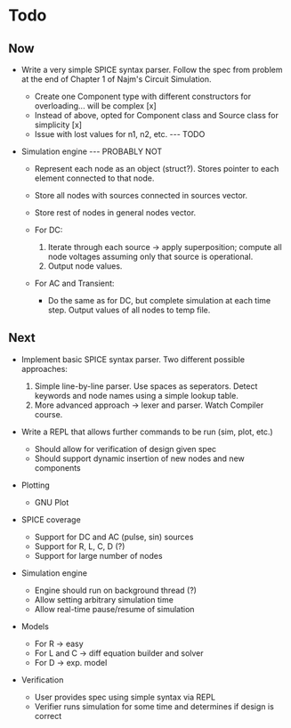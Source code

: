 # Todo

## Now

* Write a very simple SPICE syntax parser. Follow the spec from problem at the end of Chapter 1 of Najm's Circuit Simulation.
    * Create one Component type with different constructors for overloading... will be complex [x]
    * Instead of above, opted for Component class and Source class for simplicity [x]
    * Issue with lost values for n1, n2, etc. --- TODO

* Simulation engine --- PROBABLY NOT
    * Represent each node as an object (struct?). Stores pointer to each element connected to that node.
    * Store all nodes with sources connected in sources vector.
    * Store rest of nodes in general nodes vector.

    * For DC:
        1. Iterate through each source -> apply superposition; compute all node voltages assuming only
           that source is operational.
        2. Output node values.

    * For AC and Transient:
        * Do the same as for DC, but complete simulation at each time step. Output values of all nodes
          to temp file.


## Next

* Implement basic SPICE syntax parser. Two different possible approaches:
    1. Simple line-by-line parser. Use spaces as seperators. Detect keywords and node names using a simple lookup table.
    2. More advanced approach -> lexer and parser. Watch Compiler course.

* Write a REPL that allows further commands to be run (sim, plot, etc.)
    * Should allow for verification of design given spec
    * Should support dynamic insertion of new nodes and new components

* Plotting
    * GNU Plot

* SPICE coverage
    * Support for DC and AC (pulse, sin) sources
    * Support for R, L, C, D (?)
    * Support for large number of nodes

* Simulation engine
    * Engine should run on background thread (?)
    * Allow setting arbitrary simulation time
    * Allow real-time pause/resume of simulation

* Models
    * For R -> easy
    * For L and C -> diff equation builder and solver
    * For D -> exp. model

* Verification
    * User provides spec using simple syntax via REPL
    * Verifier runs simulation for some time and determines if design is correct
